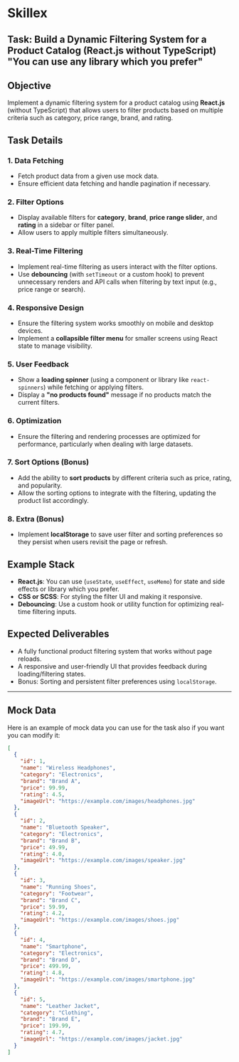 # Skillex
## Task: Build a Dynamic Filtering System for a Product Catalog (React.js without TypeScript) "You can use any library which you prefer"

## Objective
Implement a dynamic filtering system for a product catalog using **React.js** (without TypeScript) that allows users to filter products based on multiple criteria such as category, price range, brand, and rating.

## Task Details

### 1. Data Fetching
- Fetch product data from a given use mock data.
- Ensure efficient data fetching and handle pagination if necessary.

### 2. Filter Options
- Display available filters for **category**, **brand**, **price range slider**, and **rating** in a sidebar or filter panel.
- Allow users to apply multiple filters simultaneously.

### 3. Real-Time Filtering
- Implement real-time filtering as users interact with the filter options.
- Use **debouncing** (with `setTimeout` or a custom hook) to prevent unnecessary renders and API calls when filtering by text input (e.g., price range or search).

### 4. Responsive Design
- Ensure the filtering system works smoothly on mobile and desktop devices.
- Implement a **collapsible filter menu** for smaller screens using React state to manage visibility.

### 5. User Feedback
- Show a **loading spinner** (using a component or library like `react-spinners`) while fetching or applying filters.
- Display a **"no products found"** message if no products match the current filters.

### 6. Optimization
- Ensure the filtering and rendering processes are optimized for performance, particularly when dealing with large datasets.

### 7. Sort Options (Bonus)
- Add the ability to **sort products** by different criteria such as price, rating, and popularity.
- Allow the sorting options to integrate with the filtering, updating the product list accordingly.

### 8. Extra (Bonus)
- Implement **localStorage** to save user filter and sorting preferences so they persist when users revisit the page or refresh.

## Example Stack
- **React.js**: You can use (`useState`, `useEffect`, `useMemo`) for state and side effects or library which you prefer.
- **CSS or SCSS**: For styling the filter UI and making it responsive.
- **Debouncing**: Use a custom hook or utility function for optimizing real-time filtering inputs.

## Expected Deliverables
- A fully functional product filtering system that works without page reloads.
- A responsive and user-friendly UI that provides feedback during loading/filtering states.
- Bonus: Sorting and persistent filter preferences using `localStorage`.

---

## Mock Data

Here is an example of mock data you can use for the task also if you want you can modify it:

```json
[
  {
    "id": 1,
    "name": "Wireless Headphones",
    "category": "Electronics",
    "brand": "Brand A",
    "price": 99.99,
    "rating": 4.5,
    "imageUrl": "https://example.com/images/headphones.jpg"
  },
  {
    "id": 2,
    "name": "Bluetooth Speaker",
    "category": "Electronics",
    "brand": "Brand B",
    "price": 49.99,
    "rating": 4.0,
    "imageUrl": "https://example.com/images/speaker.jpg"
  },
  {
    "id": 3,
    "name": "Running Shoes",
    "category": "Footwear",
    "brand": "Brand C",
    "price": 59.99,
    "rating": 4.2,
    "imageUrl": "https://example.com/images/shoes.jpg"
  },
  {
    "id": 4,
    "name": "Smartphone",
    "category": "Electronics",
    "brand": "Brand D",
    "price": 499.99,
    "rating": 4.8,
    "imageUrl": "https://example.com/images/smartphone.jpg"
  },
  {
    "id": 5,
    "name": "Leather Jacket",
    "category": "Clothing",
    "brand": "Brand E",
    "price": 199.99,
    "rating": 4.7,
    "imageUrl": "https://example.com/images/jacket.jpg"
  }
]
